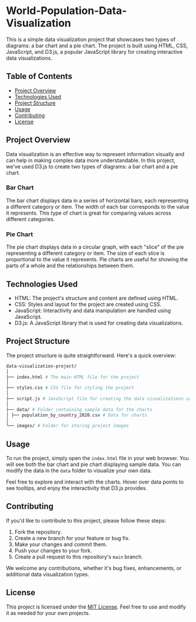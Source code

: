 # World-Population-Data-Visualization

This is a simple data visualization project that showcases two types of diagrams: a bar chart and a pie chart. The project is built using HTML, CSS, JavaScript, and D3.js, a popular JavaScript library for creating interactive data visualizations.

## Table of Contents

- [Project Overview](#project-overview)
- [Technologies Used](#technologies-used)
- [Project Structure](#project-structure)
- [Usage](#usage)
- [Contributing](#contributing)
- [License](#license)

## Project Overview

Data visualization is an effective way to represent information visually and can help in making complex data more understandable. In this project, we've used D3.js to create two types of diagrams: a bar chart and a pie chart.

### Bar Chart
The bar chart displays data in a series of horizontal bars, each representing a different category or item. The width of each bar corresponds to the value it represents. This type of chart is great for comparing values across different categories.

### Pie Chart
The pie chart displays data in a circular graph, with each "slice" of the pie representing a different category or item. The size of each slice is proportional to the value it represents. Pie charts are useful for showing the parts of a whole and the relationships between them.

## Technologies Used

- HTML: The project's structure and content are defined using HTML.
- CSS: Styles and layout for the project are created using CSS.
- JavaScript: Interactivity and data manipulation are handled using JavaScript.
- D3.js: A JavaScript library that is used for creating data visualizations.

## Project Structure

The project structure is quite straightforward. Here's a quick overview:

```bash
data-visualization-project/
│
├── index.html # The main HTML file for the project
│
├── styles.css # CSS file for styling the project
│
├── script.js # JavaScript file for creating the data visualizations using D3.js
│
├── data/ # Folder containing sample data for the charts
│ ├── population_by_country_2020.csv # Data for charts
│
└── images/ # Folder for storing project images
```


## Usage

To run the project, simply open the `index.html` file in your web browser. You will see both the bar chart and pie chart displaying sample data. You can modify the data in the `data` folder to visualize your own data.

Feel free to explore and interact with the charts. Hover over data points to see tooltips, and enjoy the interactivity that D3.js provides.

## Contributing

If you'd like to contribute to this project, please follow these steps:

1. Fork the repository.
2. Create a new branch for your feature or bug fix.
3. Make your changes and commit them.
4. Push your changes to your fork.
5. Create a pull request to this repository's `main` branch.

We welcome any contributions, whether it's bug fixes, enhancements, or additional data visualization types.

## License

This project is licensed under the [MIT License](LICENSE). Feel free to use and modify it as needed for your own projects.

